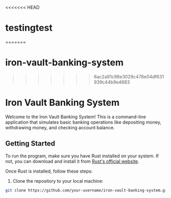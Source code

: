 <<<<<<< HEAD
# testingtest
=======
# iron-vault-banking-system
>>>>>>> 6ac2a91c98e3029c478e04df631939c44b9e4683
# Iron Vault Banking System

Welcome to the Iron Vault Banking System! This is a command-line application that simulates basic banking operations like depositing money, withdrawing money, and checking account balance.

## Getting Started

To run the program, make sure you have Rust installed on your system. If not, you can download and install it from [Rust's official website](https://www.rust-lang.org/).

Once Rust is installed, follow these steps:

1. Clone the repository to your local machine:

```bash
git clone https://github.com/your-username/iron-vault-banking-system.git
